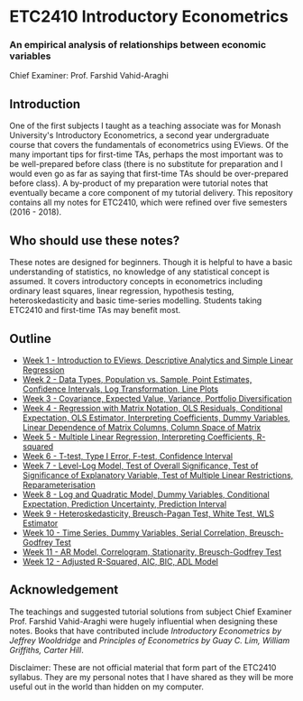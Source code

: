 # ETC2410 Introductory Econometrics

### An empirical analysis of relationships between economic variables

Chief Examiner: Prof. Farshid Vahid-Araghi 

## Introduction
One of the first subjects I taught as a teaching associate was for Monash University's Introductory Econometrics, a second year undergraduate course that covers the fundamentals of econometrics using EViews. Of the many important tips for first-time TAs, perhaps the most important was to be well-prepared before class (there is no substitute for preparation and I would even go as far as saying that first-time TAs should be over-prepared before class). A by-product of my preparation were tutorial notes that eventually became a core component of my tutorial delivery. This repository contains all my notes for ETC2410, which were refined over five semesters (2016 - 2018).

## Who should use these notes?
These notes are designed for beginners. Though it is helpful to have a basic understanding of statistics, no knowledge of any statistical concept is assumed. It covers introductory concepts in econometrics including ordinary least squares, linear regression, hypothesis testing, heteroskedasticity and basic time-series modelling. Students taking ETC2410 and first-time TAs may benefit most.

## Outline

* [Week 1 - Introduction to EViews, Descriptive Analytics and Simple Linear Regression](https://github.com/quangvanbui/introductoryeconometrics/blob/master/Week%201/2410%20tutorial%201%20notes.pdf)
* [Week 2 - Data Types, Population vs. Sample, Point Estimates, Confidence Intervals, Log Transformation, Line Plots](https://github.com/quangvanbui/introductoryeconometrics/blob/master/Week%202/2410%20tutorial%202%20notes.pdf)
* [Week 3 - Covariance, Expected Value, Variance, Portfolio Diversification](https://github.com/quangvanbui/introductoryeconometrics/blob/master/Week%203/2410%20tutorial%203%20notes.pdf)
* [Week 4 - Regression with Matrix Notation, OLS Residuals, Conditional Expectation, OLS Estimator, Interpreting Coefficients, Dummy Variables, Linear Dependence of Matrix Columns, Column Space of Matrix](https://github.com/quangvanbui/introductoryeconometrics/blob/master/Week%204/2410%20tutorial%204%20notes.pdf)
* [Week 5 - Multiple Linear Regression, Interpreting Coefficients, R-squared](https://github.com/quangvanbui/introductoryeconometrics/blob/master/Week%205/2410%20tutorial%205%20notes.pdf)
* [Week 6 - T-test, Type I Error, F-test, Confidence Interval](https://github.com/quangvanbui/introductoryeconometrics/blob/master/Week%206/2410%20tutorial%206%20notes.pdf)
* [Week 7 - Level-Log Model, Test of Overall Significance, Test of Significance of Explanatory Variable, Test of Multiple Linear Restrictions, Reparameterisation](https://github.com/quangvanbui/introductoryeconometrics/blob/master/Week%207/2410%20tutorial%207%20notes.pdf)
* [Week 8 - Log and Quadratic Model, Dummy Variables, Conditional Expectation, Prediction Uncertainty, Prediction Interval](https://github.com/quangvanbui/introductoryeconometrics/blob/master/Week%208/2410%20Tutorial%208%20notes.pdf)
* [Week 9 - Heteroskedasticity, Breusch-Pagan Test, White Test, WLS Estimator](https://github.com/quangvanbui/introductoryeconometrics/blob/master/Week%209/2410%20tutorial%209%20notes.pdf)
* [Week 10 - Time Series, Dummy Variables, Serial Correlation, Breusch-Godfrey Test](https://github.com/quangvanbui/introductoryeconometrics/blob/master/Week%2010/2410%20Tutorial%2010%20notes.pdf)
* [Week 11 - AR Model, Correlogram, Stationarity, Breusch-Godfrey Test](https://github.com/quangvanbui/introductoryeconometrics/blob/master/Week%2011/2410%20tutorial%2011%20notes.pdf)
* [Week 12 - Adjusted R-Squared, AIC, BIC, ADL Model](https://github.com/quangvanbui/introductoryeconometrics/blob/master/Week%2012/2410%20tutorial%2012%20notes.pdf)

## Acknowledgement
The teachings and suggested tutorial solutions from subject Chief Examiner Prof. Farshid Vahid-Araghi were hugely influential when designing these notes. Books that have contributed include *Introductory Econometrics by Jeffrey Wooldridge* and *Principles of Econometrics by Guay C. Lim, William Griffiths, Carter Hill*. 

Disclaimer: These are not official material that form part of the ETC2410 syllabus. They are my personal notes that I have shared as they will be more useful out in the world than hidden on my computer.

